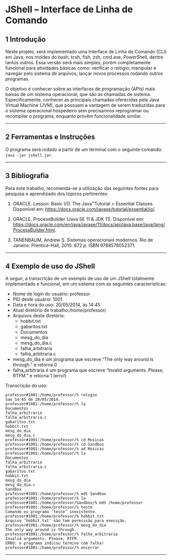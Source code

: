# JShell – Interface de Linha de Comando

## 1 Introdução

Neste projeto, será implementado uma Interface de Linha de Comando (CLI) em Java, nos moldes do bash, tcsh, fish, zsh, cmd.exe, PowerShell, dentre tantos outros. Essa versão será mais simples, porém completamente funcional para atividades básicas como: verificar o relógio; manipular e navegar pelo sistema de arquivos; lançar novos processos rodando outros programas.

O objetivo é conhecer sobre as interfaces de programação (APIs) mais baixas de um sistema operacional, que são as chamadas de sistema. Especificamente, conhecer as principais chamadas oferecidas pela Java Virtual Machine (JVM), que possuem a vantagem de serem traduzidas para o sistema operacional hospedeiro sem precisarmos reprogramar ou recompilar o programa, enquanto provêm funcionalidade similar.

---
## 2 Ferramentas e Instruções

O programa será rodado a partir de um terminal com o seguinte comando: ```java -jar jshell.jar```.

---
## 3 Bibliografia

Para este trabalho, recomenda-se a utilização das seguintes fontes para pesquisa e aprendizado dos tópicos pertinentes:
1. ORACLE. Lesson: Basic I/O. The Java™Tutorial > Essential Classes. Disponível em: <https://docs.oracle.com/javase/tutorial/essential/io/>.

2. ORACLE. ProcessBuilder (Java SE 11 & JDK 11). Disponível em: <https://docs.oracle.com/en/java/javase/11/docs/api/java.base/java/lang/ProcessBuilder.html>.

3. TANENBAUM, Andrew S. Sistemas operacionais modernos. Rio de Janeiro: Prentice-Hall, 2010. 672 p. ISBN 9788576052371.

---
## 4 Exemplo de uso do JShell

A seguir, a transcrição de um exemplo de uso de um JShell totalmente implementado e
funcional, em um sistema com as seguintes características:

- Nome de login do usuário: professor
- PID deste usuário: 1001
- Data e hora do uso: 20/05/2014, às 14:45
- Atual diretório de trabalho:/home/professor/
- Arquivos deste diretório:
    - hobbit.txt
    - gabaritos.txt
    - Documentos
    - mesg_do_dia
    - mesg_do_dia.c
    - falha_arbitraria
    - falha_arbitraria.c
- mesg_do_dia é um programa que escreve “The only way around is through.” e retorna 0
- falha_arbitraria é um programa que escreve “Invalid arguments. Please, RTFM.” e
retorna 1 (erro!)

Transcrição do uso:
```
professor#1001:/home/professor/% relogio
Sao 14:45 de 20/05/2014.
professor#1001:/home/professor/% la
Documentos
falha_arbitraria
falha_arbitraria.c
gabaritos.txt
hobbit.txt
mesg_do_dia
mesg_do_dia.c
professor#1001:/home/professor/% cd Musicas
professor#1001:/home/professor/% cd Sandbox
professor#1001:/home/professor/% ad Musicas
professor#1001:/home/professor/% la
Documentos
falha_arbitraria
falha_arbitraria.c
gabaritos.txt
hobbit.txt
mesg_do_dia
mesg_do_dia.c
Sandbox
professor#1001:/home/professor/% mdt Sandbox
professor#1001:/home/professor/% la
professor#1001:/home/professor/Sandbox/% mdt /home/professor
professor#1001:/home/professor/% teste
Comando ou programa ’teste’ inexistente.
professor#1001:/home/professor/% hobbit.txt
Arquivo ’hobbit.txt’ não tem permissão para execução.
professor#1001:/home/professor/% mesg_do_dia
The only way around is through.
professor#1001:/home/professor/% falha_arbitraria
Invalid arguments. Please, RTFM.
ERRO: o programa indicou termino com falha!
professor#1001:/home/professor/% encerrar
```

---